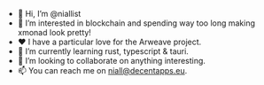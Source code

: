 - 👋 Hi, I’m @niallist
- 👀 I’m interested in blockchain and spending way too long making xmonad look pretty!
- :heart: I have a particular love for the Arweave project.
- 🌱 I’m currently learning rust, typescript & tauri.
- 💞️ I’m looking to collaborate on anything interesting.
- 📫 You can reach me on niall@decentapps.eu.

<!---
niallist/niallist is a ✨ special ✨ repository because its `README.md` (this file) appears on your GitHub profile.
You can click the Preview link to take a look at your changes.
--->
